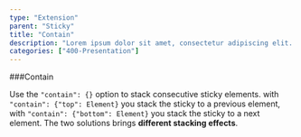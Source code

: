 ```yaml
---
type: "Extension"
parent: "Sticky"
title: "Contain"
description: "Lorem ipsum dolor sit amet, consectetur adipiscing elit. Nunc tempus laoreet leo sit amet iaculis."
categories: ["400-Presentation"]
---
```


###Contain

Use the `"contain": {}` option to stack consecutive sticky elements. with `"contain": {"top": Element}` you stack the sticky to a previous element, with `"contain": {"bottom": Element}` you stack the sticky to a next element. The two solutions brings **different stacking effects**.

<demo>
  <div class="demo_item" data-iframe="iframe/demos/sticky/contain-top">
  </div>
  <div class="demo_item" data-iframe="iframe/demos/sticky/contain-bottom">
  </div>
</demo>
